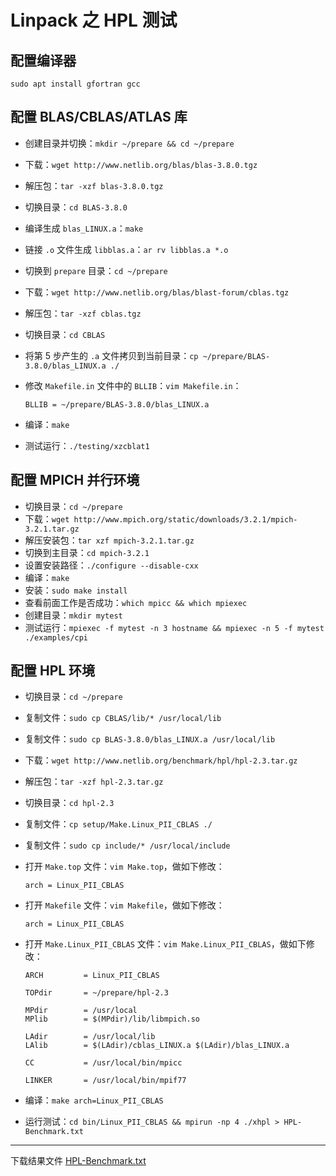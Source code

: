 # Linpack 之 HPL 测试

## 配置编译器

```{code-block} bash
sudo apt install gfortran gcc
```

## 配置 BLAS/CBLAS/ATLAS 库

- 创建目录并切换：`mkdir ~/prepare && cd ~/prepare`
- 下载：`wget http://www.netlib.org/blas/blas-3.8.0.tgz`
- 解压包：`tar -xzf blas-3.8.0.tgz`
- 切换目录：`cd BLAS-3.8.0`
- 编译生成 `blas_LINUX.a`：`make`
- 链接 `.o` 文件生成 `libblas.a`：`ar rv libblas.a *.o`
- 切换到 `prepare` 目录：`cd ~/prepare`
- 下载：`wget http://www.netlib.org/blas/blast-forum/cblas.tgz`
- 解压包：`tar -xzf cblas.tgz`
- 切换目录：`cd CBLAS`
- 将第 5 步产生的 `.a` 文件拷贝到当前目录：`cp ~/prepare/BLAS-3.8.0/blas_LINUX.a ./`
- 修改 `Makefile.in` 文件中的 `BLLIB`：`vim Makefile.in`：

    ```{code-block} bash
    BLLIB = ~/prepare/BLAS-3.8.0/blas_LINUX.a
    ```

- 编译：`make`
- 测试运行：`./testing/xzcblat1`

## 配置 MPICH 并行环境

- 切换目录：`cd ~/prepare`
- 下载：`wget http://www.mpich.org/static/downloads/3.2.1/mpich-3.2.1.tar.gz`
- 解压安装包：`tar xzf mpich-3.2.1.tar.gz`
- 切换到主目录：`cd mpich-3.2.1`
- 设置安装路径：`./configure --disable-cxx`
- 编译：`make`
- 安装：`sudo make install`
- 查看前面工作是否成功：`which mpicc && which mpiexec`
- 创建目录：`mkdir mytest`
- 测试运行：`mpiexec -f mytest -n 3 hostname && mpiexec -n 5 -f mytest ./examples/cpi`

## 配置 HPL 环境

- 切换目录：`cd ~/prepare`
- 复制文件：`sudo cp CBLAS/lib/* /usr/local/lib`
- 复制文件：`sudo cp BLAS-3.8.0/blas_LINUX.a /usr/local/lib`
- 下载：`wget http://www.netlib.org/benchmark/hpl/hpl-2.3.tar.gz`
- 解压包：`tar -xzf hpl-2.3.tar.gz`
- 切换目录：`cd hpl-2.3`
- 复制文件：`cp setup/Make.Linux_PII_CBLAS ./`
- 复制文件：`sudo cp include/* /usr/local/include`
- 打开 `Make.top` 文件：`vim Make.top`，做如下修改：

    ```{code-block} bash
    arch = Linux_PII_CBLAS
    ```

- 打开 `Makefile` 文件：`vim Makefile`，做如下修改：

    ```{code-block} bash
    arch = Linux_PII_CBLAS
    ```

- 打开 `Make.Linux_PII_CBLAS` 文件：`vim Make.Linux_PII_CBLAS`，做如下修改：

    ```{code-block} bash
    ARCH         = Linux_PII_CBLAS

    TOPdir       = ~/prepare/hpl-2.3

    MPdir        = /usr/local
    MPlib        = $(MPdir)/lib/libmpich.so

    LAdir        = /usr/local/lib
    LAlib        = $(LAdir)/cblas_LINUX.a $(LAdir)/blas_LINUX.a

    CC           = /usr/local/bin/mpicc

    LINKER       = /usr/local/bin/mpif77
    ```

- 编译：`make arch=Linux_PII_CBLAS`
- 运行测试：`cd bin/Linux_PII_CBLAS && mpirun -np 4 ./xhpl > HPL-Benchmark.txt`

---

下载结果文件 [HPL-Benchmark.txt](https://zhyantao.lanzouj.com/iAUIr0396s5c)
